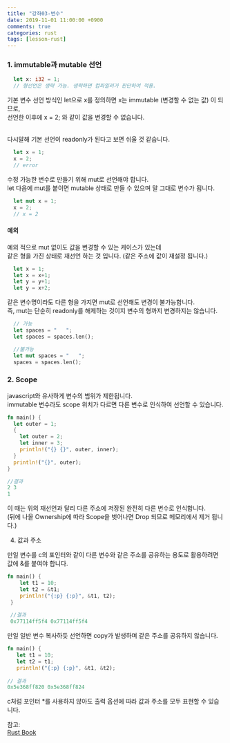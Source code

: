 ```yaml
---
title: "강좌03-변수"
date: 2019-11-01 11:00:00 +0900
comments: true
categories: rust
tags: [lesson-rust]
---
```



### 1. immutable과 mutable 선언

```rust
  let x: i32 = 1;
  // 형선언은 생략 가능. 생략하면 컴파일러가 판단하여 적용.
```

    
기본 변수 선언 방식인 let으로 x를 정의하면 x는 immutable (변경할 수 없는 값) 이 되므로, <br>선언한 이후에 x = 2; 와 같이 값을 변경할 수 없습니다.<br><br>

다시말해 기본 선언이 readonly가 된다고 보면 쉬울 것 같습니다.

```rust
  let x = 1; 
  x = 2;
  // error
```


수정 가능한 변수로 만들기 위해 mut로 선언해야 합니다. <br>let 다음에 mut를 붙이면 mutable 상태로 만들 수 있으며 말 그대로 변수가 됩니다.

```rust
  let mut x = 1; 
  x = 2;
  // x = 2
```


#### 예외
 
예외 적으로 mut 없이도 값을 변경할 수 있는 케이스가 있는데 <br>같은 형을 가진 상태로 재선언 하는 것 입니다. (같은 주소에 값이 재설정 됩니다.)

```rust
  let x = 1;
  let x = x+1; 
  let y = y+1;
  let y = x+2;
```


같은 변수명이라도 다른 형을 가지면 mut로 선언해도 변경이 불가능합니다.<br>
즉, mut는 단순히 readonly를 해제하는 것이지 변수의 형까지 변경하지는 않습니다.

```rust
  // 가능
  let spaces = "   ";
  let spaces = spaces.len();

  //불가능
  let mut spaces = "   ";
  spaces = spaces.len();
```


    
### 2. Scope

javascript와 유사하게 변수의 범위가 제한됩니다.<br>
immutable 변수라도 scope 위치가 다르면 다른 변수로 인식하여 선언할 수 있습니다. 

```rust
fn main() {
  let outer = 1;
  {
    let outer = 2;
    let inner = 3;
    println!("{} {}", outer, inner);
  }
  println!("{}", outer);
}

//결과
2 3
1
```

이 때는 위의 재선언과 달리 다른 주소에 저장된 완전히 다른 변수로 인식합니다. <br>
(뒤에 나올 Ownership에 따라 Scope을 벗어나면 Drop 되므로 메모리에서 제거 됩니다.)


4. 값과 주소

만일 변수를 c의 포인터와 같이 다른 변수와 같은 주소를 공유하는 용도로 활용하려면 값에 &를 붙여야 합니다.

```rust
fn main() {
    let t1 = 10;
    let t2 = &t1;
    println!("{:p} {:p}", &t1, t2);
 }
 
 //결과
 0x77114ff5f4 0x77114ff5f4
 ```
 
  
 만일 일반 변수 복사하듯 선언하면 copy가 발생하며 같은 주소를 공유하지 않습니다.
 
 ```rust
fn main() {
    let t1 = 10;
    let t2 = t1;
    println!("{:p} {:p}", &t1, &t2);
    
// 결과
0x5e368ff820 0x5e368ff824
 ```
 
 c처럼 포인터 *를 사용하지 않아도 출력 옵션에 따라 값과 주소를 모두 표현할 수 있습니다.
 
 
참고: <br>
[Rust Book](https://doc.rust-lang.org/book/title-page.html)
